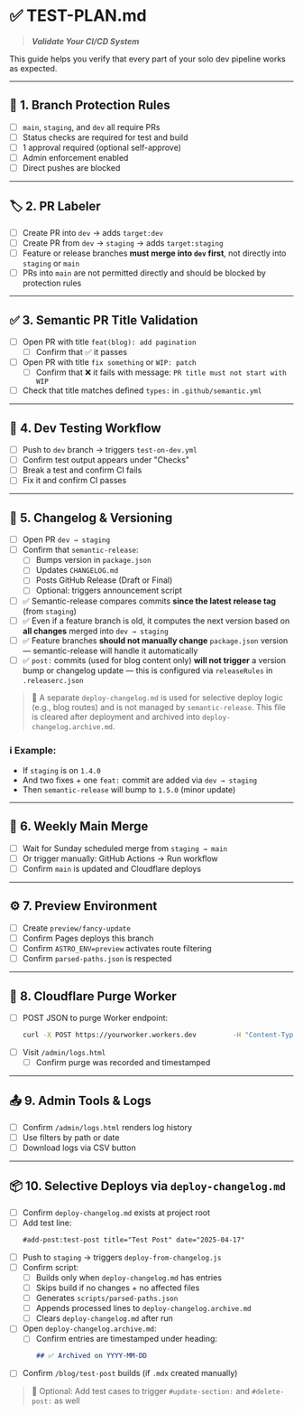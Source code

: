 
# ✅ TEST-PLAN.md 
> ***Validate Your CI/CD System***

This guide helps you verify that every part of your solo dev pipeline works as expected.

---

## 🔐 1. Branch Protection Rules
- [ ] `main`, `staging`, and `dev` all require PRs
- [ ] Status checks are required for test and build
- [ ] 1 approval required (optional self-approve)
- [ ] Admin enforcement enabled
- [ ] Direct pushes are blocked

---

## 🏷️ 2. PR Labeler
- [ ] Create PR into `dev` → adds `target:dev`
- [ ] Create PR from `dev` → `staging` → adds `target:staging`
- [ ] Feature or release branches **must merge into `dev` first**, not directly into `staging` or `main`
- [ ] PRs into `main` are not permitted directly and should be blocked by protection rules

---

## ✅ 3. Semantic PR Title Validation
- [ ] Open PR with title `feat(blog): add pagination`
  - [ ] Confirm that ✅ it passes
- [ ] Open PR with title `fix something` or `WIP: patch`
  - [ ] Confirm that ❌ it fails with message: `PR title must not start with WIP`
- [ ] Check that title matches defined `types:` in `.github/semantic.yml`

---

## 🧪 4. Dev Testing Workflow
- [ ] Push to `dev` branch → triggers `test-on-dev.yml`
- [ ] Confirm test output appears under "Checks"
- [ ] Break a test and confirm CI fails
- [ ] Fix it and confirm CI passes

---

## 📝 5. Changelog & Versioning

- [ ] Open PR `dev → staging`
- [ ] Confirm that `semantic-release`:
  - [ ] Bumps version in `package.json`
  - [ ] Updates `CHANGELOG.md`
  - [ ] Posts GitHub Release (Draft or Final)
  - [ ] Optional: triggers announcement script
- [ ] ✅ Semantic-release compares commits **since the latest release tag** (from `staging`)
- [ ] ✅ Even if a feature branch is old, it computes the next version based on **all changes** merged into `dev → staging`
- [ ] ✅ Feature branches **should not manually change** `package.json` version — semantic-release will handle it automatically
- [ ] ✅ `post:` commits (used for blog content only) **will not trigger** a version bump or changelog update — this is configured via `releaseRules` in `.releaserc.json`

> 🔁 A separate `deploy-changelog.md` is used for selective deploy logic (e.g., blog routes) and is not managed by `semantic-release`. This file is cleared after deployment and archived into `deploy-changelog.archive.md`.

### ℹ️ Example:
- If `staging` is on `1.4.0`
- And two fixes + one `feat:` commit are added via `dev → staging`
- Then `semantic-release` will bump to `1.5.0` (minor update)

---

## 🧬 6. Weekly Main Merge
- [ ] Wait for Sunday scheduled merge from `staging → main`
- [ ] Or trigger manually: GitHub Actions → Run workflow
- [ ] Confirm `main` is updated and Cloudflare deploys

---

## ⚙️ 7. Preview Environment
- [ ] Create `preview/fancy-update`
- [ ] Confirm Pages deploys this branch
- [ ] Confirm `ASTRO_ENV=preview` activates route filtering
- [ ] Confirm `parsed-paths.json` is respected

---

## 🔄 8. Cloudflare Purge Worker

- [ ] POST JSON to purge Worker endpoint:
  ```bash
  curl -X POST https://yourworker.workers.dev         -H "Content-Type: application/json"         -d '{"paths": ["/blog/test-post", "/about"]}'
  ```
- [ ] Visit `/admin/logs.html`
  - [ ] Confirm purge was recorded and timestamped

---

## 📤 9. Admin Tools & Logs

- [ ] Confirm `/admin/logs.html` renders log history
- [ ] Use filters by path or date
- [ ] Download logs via CSV button

---

## 📦 10. Selective Deploys via `deploy-changelog.md`

- [ ] Confirm `deploy-changelog.md` exists at project root
- [ ] Add test line:
  ```md
  #add-post:test-post title="Test Post" date="2025-04-17"
  ```
- [ ] Push to `staging` → triggers `deploy-from-changelog.js`
- [ ] Confirm script:
  - [ ] Builds only when `deploy-changelog.md` has entries
  - [ ] Skips build if no changes + no affected files
  - [ ] Generates `scripts/parsed-paths.json`
  - [ ] Appends processed lines to `deploy-changelog.archive.md`
  - [ ] Clears `deploy-changelog.md` after run

- [ ] Open `deploy-changelog.archive.md`:
  - [ ] Confirm entries are timestamped under heading:
    ```md
    ## ✅ Archived on YYYY-MM-DD
    ```

- [ ] Confirm `/blog/test-post` builds (if `.mdx` created manually)

> 🧠 Optional: Add test cases to trigger `#update-section:` and `#delete-post:` as well
